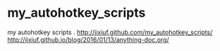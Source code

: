 # my_autohotkey_scripts
my autohotkey scripts . http://jixiuf.github.com/my_autohotkey_scripts/
http://jixiuf.github.io/blog/2016/01/13/anything-doc.org/

